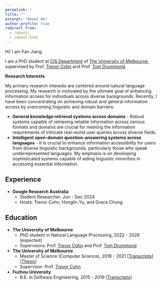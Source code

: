 ```yaml
---
permalink: /
title: ""
excerpt: "About me"
author_profile: true
redirect_from: 
  - /about/
  - /about.html
---
```


Hi! I am Fan Jiang.

I am a PhD student at [CIS Department](https://cis.unimelb.edu.au/) of [The University of Melbourne](https://www.unimelb.edu.au/), supervised by Prof. [Trevor Cohn](https://trevorcohn.github.io/) and Prof. [Tom Drummond](http://twd20g.blogspot.com/). 

**Research Interests**

My primary research interests are centered around natural language processing. My research is motivated by the ultimate goal of enhancing information access for individuals across diverse backgrounds. Recently, I have been concentrating on achieving robust and general information access by overcoming linguistic and domain barriers:
* **General knowledge retrieval systems across domains** - Robust systems capable of retrieving reliable information across various formats and domains are crucial for meeting the information requirements of intricate real-world user queries across diverse fields.
* **Intelligent open-domain question-answering systems across languages** - It is crucial to enhance information accessibility for users from diverse linguistic backgrounds, particularly those who speak underrepresented languages. My emphasis is on developing sophisticated systems capable of aiding linguistic minorities in accessing essential information.

Experience
------
<!-- ### Experience -->
  * **Google Research Australia**
    * Student Researcher, Jun - Dec 2024
    * Hosts: Trevor Cohn, Honglin Yu, and Grace Chung

Education
------
<!-- ### Education -->
  * **The University of Melbourne**
    * PhD student in Natural Language Processing, 2022 - 2026 (expected)
    * Supervisors: Prof. [Trevor Cohn](https://trevorcohn.github.io/) and Prof. [Tom Drummond](http://twd20g.blogspot.com/)
  * **The University of Melbourne**
    * Master of Science (Computer Science), 2019 - 2021 [<a href='/files/msc-official-transcript.pdf'>Transcripts</a>] [<a href='/files/MSc_Thesis.pdf'>Thesis</a>]<br>
    * Supervisor: Prof. [Trevor Cohn](https://trevorcohn.github.io/) 
  * **Fuzhou University**
    * B.E. in Software Engineering, 2015 - 2019 [<a href='/files/undergraduate_transcript.pdf'>Transcripts</a>]<br>

<div style="width: 300px; margin: auto;">
	<script type="text/javascript" id="clustrmaps" src="//cdn.clustrmaps.com/map_v2.js?cl=ffffff&w=a&t=m&d=jLU-au9MRg0FCjJPPUhe6EsUYAL0TUO5hggAMnuOqlc"></script>
</div>
